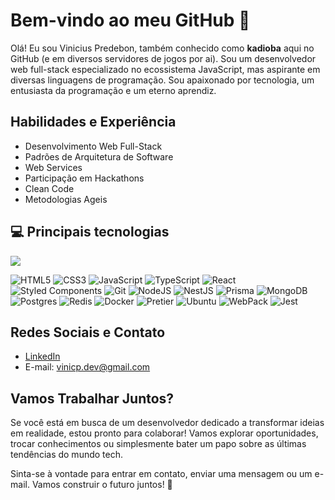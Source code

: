 # Bem-vindo ao meu GitHub 👋

Olá! Eu sou Vinicius Predebon, também conhecido como **kadioba** aqui no GitHub (e em diversos servidores de jogos por ai). Sou um desenvolvedor web full-stack especializado no ecossistema JavaScript, mas aspirante em diversas linguagens de programação. Sou apaixonado por tecnologia, um entusiasta da programação e um eterno aprendiz.

## Habilidades e Experiência
- Desenvolvimento Web Full-Stack
- Padrões de Arquitetura de Software
- Web Services
- Participação em Hackathons
- Clean Code
- Metodologias Ageis

## 💻 Principais tecnologias

![](https://github-readme-stats.vercel.app/api/top-langs/?username=kadioba)

![HTML5](https://img.shields.io/badge/HTML5-E34F26?style=for-the-badge&logo=html5&logoColor=white)
![CSS3](https://img.shields.io/badge/CSS3-1572B6?style=for-the-badge&logo=css3&logoColor=white)
![JavaScript](https://img.shields.io/badge/JavaScript-323330?style=for-the-badge&logo=javascript&logoColor=F7DF1E)
![TypeScript](https://img.shields.io/badge/TypeScript-007ACC?style=for-the-badge&logo=typescript&logoColor=white) 
![React](https://img.shields.io/badge/React-20232A?style=for-the-badge&logo=react&logoColor=61DAFB) 
![Styled Components](https://img.shields.io/badge/styled--components-DB7093?style=for-the-badge&logo=styled-components&logoColor=white) 
![Git](https://img.shields.io/badge/GIT-E44C30?style=for-the-badge&logo=git&logoColor=white)
![NodeJS](https://img.shields.io/badge/Node%20js-339933?style=for-the-badge&logo=nodedotjs&logoColor=white)
![NestJS](https://img.shields.io/badge/nestjs-E0234E?style=for-the-badge&logo=nestjs&logoColor=white)
![Prisma](https://img.shields.io/badge/Prisma-3982CE?style=for-the-badge&logo=Prisma&logoColor=white)
![MongoDB](https://img.shields.io/badge/MongoDB-4EA94B?style=for-the-badge&logo=mongodb&logoColor=white) 
![Postgres](https://img.shields.io/badge/PostgreSQL-316192?style=for-the-badge&logo=postgresql&logoColor=white)
![Redis](https://img.shields.io/badge/redis-%23DD0031.svg?&style=for-the-badge&logo=redis&logoColor=white)
![Docker](https://img.shields.io/badge/Docker-2CA5E0?style=for-the-badge&logo=docker&logoColor=white)
![Pretier](https://img.shields.io/badge/prettier-1A2C34?style=for-the-badge&logo=prettier&logoColor=F7BA3E)
![Ubuntu](https://img.shields.io/badge/Ubuntu-E95420?style=for-the-badge&logo=ubuntu&logoColor=white)
![WebPack](https://img.shields.io/badge/Webpack-8DD6F9?style=for-the-badge&logo=Webpack&logoColor=white)
![Jest](https://img.shields.io/badge/Jest-C21325?style=for-the-badge&logo=jest&logoColor=white)



## Redes Sociais e Contato
- [LinkedIn](https://www.linkedin.com/in/vinicius-predebon/)
- E-mail: vinicp.dev@gmail.com

## Vamos Trabalhar Juntos?
Se você está em busca de um desenvolvedor dedicado a transformar ideias em realidade, estou pronto para colaborar! Vamos explorar oportunidades, trocar conhecimentos ou simplesmente bater um papo sobre as últimas tendências do mundo tech.

Sinta-se à vontade para entrar em contato, enviar uma mensagem ou um e-mail. Vamos construir o futuro juntos! 🚀

<!--
**kadioba/kadioba** is a ✨ _special_ ✨ repository because its `README.md` (this file) appears on your GitHub profile.

Here are some ideas to get you started:

- 🔭 I’m currently working on ...
- 🌱 I’m currently learning ...
- 👯 I’m looking to collaborate on ...
- 🤔 I’m looking for help with ...
- 💬 Ask me about ...
- 📫 How to reach me: ...
- 😄 Pronouns: ...
- ⚡ Fun fact: ...
-->
